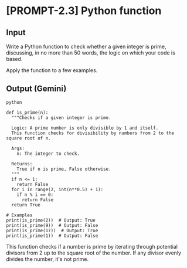 # [PROMPT-2.3] Python function

## Input

Write a Python function to check whether a given integer is prime, discussing, in no more than 50 words, the logic on which your code is based.

Apply the function to a few examples. 

## Output (Gemini)

```
python

def is_prime(n):
  """Checks if a given integer is prime.

  Logic: A prime number is only divisible by 1 and itself. 
  This function checks for divisibility by numbers from 2 to the square root of n.

  Args:
    n: The integer to check.

  Returns:
    True if n is prime, False otherwise.
  """
  if n <= 1:
    return False
  for i in range(2, int(n**0.5) + 1):
    if n % i == 0:
      return False
  return True

# Examples
print(is_prime(2))  # Output: True
print(is_prime(9))  # Output: False
print(is_prime(17))  # Output: True
print(is_prime(1))  # Output: False 
```

This function checks if a number is prime by iterating through potential divisors from 2 up to the square root of the number. If any divisor evenly divides the number, it's not prime.

